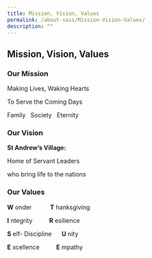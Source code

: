 ```yaml
---
title: Mission, Vision, Values
permalink: /about-sass/Mission-Vision-Values/
description: ""
---
```

## Mission, Vision, Values

### Our Mission 

Making Lives, Waking Hearts

To Serve the Coming Days

Family   Society   Eternity

  

### Our Vision

**St Andrew’s Village:** 

Home of Servant Leaders

who bring life to the nations

  

### Our Values

**W** onder           **T** hanksgiving

**I** ntegrity          **R** esilience

**S** elf- Discipline      **U** nity

**E** xcellence          **E** mpathy